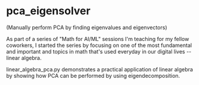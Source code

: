 # pca_eigensolver
(Manually perform PCA by finding eigenvalues and eigenvectors)

As part of a series of "Math for AI/ML" sessions I'm teaching for my fellow coworkers, I started the series by focusing on one of the most fundamental and important and topics in math that's used everyday in our digital lives -- linear algebra.

linear_algebra_pca.py demonstrates a practical application of linear algebra by showing how PCA can be performed by using eigendecomposition.

